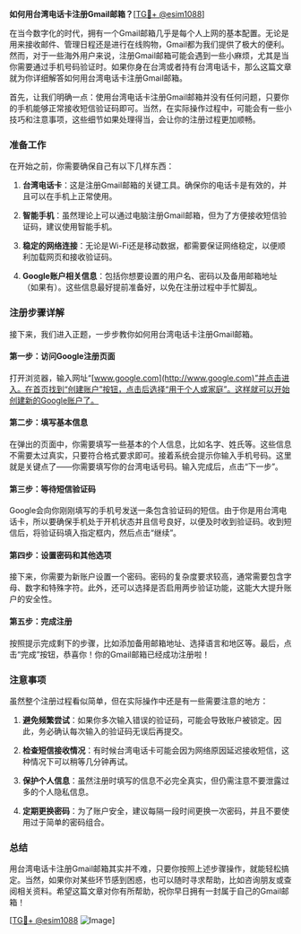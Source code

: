 **如何用台湾电话卡注册Gmail邮箱？**[[TG💪+ @esim1088](https://t.me/s/esim1088)]

在当今数字化的时代，拥有一个Gmail邮箱几乎是每个人上网的基本配置。无论是用来接收邮件、管理日程还是进行在线购物，Gmail都为我们提供了极大的便利。然而，对于一些海外用户来说，注册Gmail邮箱可能会遇到一些小麻烦，尤其是当你需要通过手机号码验证时。如果你身在台湾或者持有台湾电话卡，那么这篇文章就为你详细解答如何用台湾电话卡注册Gmail邮箱。

首先，让我们明确一点：使用台湾电话卡注册Gmail邮箱并没有任何问题，只要你的手机能够正常接收短信验证码即可。当然，在实际操作过程中，可能会有一些小技巧和注意事项，这些细节如果处理得当，会让你的注册过程更加顺畅。

### 准备工作

在开始之前，你需要确保自己有以下几样东西：

1. **台湾电话卡**：这是注册Gmail邮箱的关键工具。确保你的电话卡是有效的，并且可以在手机上正常使用。
   
2. **智能手机**：虽然理论上可以通过电脑注册Gmail邮箱，但为了方便接收短信验证码，建议使用智能手机。

3. **稳定的网络连接**：无论是Wi-Fi还是移动数据，都需要保证网络稳定，以便顺利加载网页和接收验证码。

4. **Google账户相关信息**：包括你想要设置的用户名、密码以及备用邮箱地址（如果有）。这些信息最好提前准备好，以免在注册过程中手忙脚乱。

### 注册步骤详解

接下来，我们进入正题，一步步教你如何用台湾电话卡注册Gmail邮箱。

#### 第一步：访问Google注册页面

打开浏览器，输入网址“[www.google.com](http://www.google.com)”并点击进入。在首页找到“创建账户”按钮，点击后选择“用于个人或家庭”。这样就可以开始创建新的Google账户了。

#### 第二步：填写基本信息

在弹出的页面中，你需要填写一些基本的个人信息，比如名字、姓氏等。这些信息不需要太过真实，只要符合格式要求即可。接着系统会提示你输入手机号码。这里就是关键点了——你需要填写你的台湾电话号码。输入完成后，点击“下一步”。

#### 第三步：等待短信验证码

Google会向你刚刚填写的手机号发送一条包含验证码的短信。由于你是用台湾电话卡，所以要确保手机处于开机状态并且信号良好，以便及时收到验证码。收到短信后，将验证码填入指定框内，然后点击“继续”。

#### 第四步：设置密码和其他选项

接下来，你需要为新账户设置一个密码。密码的复杂度要求较高，通常需要包含字母、数字和特殊字符。此外，还可以选择是否启用两步验证功能，这能大大提升账户的安全性。

#### 第五步：完成注册

按照提示完成剩下的步骤，比如添加备用邮箱地址、选择语言和地区等。最后，点击“完成”按钮，恭喜你！你的Gmail邮箱已经成功注册啦！

### 注意事项

虽然整个注册过程看似简单，但在实际操作中还是有一些需要注意的地方：

1. **避免频繁尝试**：如果你多次输入错误的验证码，可能会导致账户被锁定。因此，务必确认每次输入的验证码无误后再提交。

2. **检查短信接收情况**：有时候台湾电话卡可能会因为网络原因延迟接收短信，这种情况下可以稍等几分钟再试。

3. **保护个人信息**：虽然注册时填写的信息不必完全真实，但仍需注意不要泄露过多的个人隐私信息。

4. **定期更换密码**：为了账户安全，建议每隔一段时间更换一次密码，并且不要使用过于简单的密码组合。

### 总结

用台湾电话卡注册Gmail邮箱其实并不难，只要你按照上述步骤操作，就能轻松搞定。当然，如果你对某些环节感到困惑，也可以随时寻求帮助，比如咨询朋友或查阅相关资料。希望这篇文章对你有所帮助，祝你早日拥有一封属于自己的Gmail邮箱！

[[TG💪+ @esim1088](https://t.me/s/esim1088) ![Image](https://i.postimg.cc/4NQfJmqS/Snipaste-2025-05-13-00-14-12.png)]